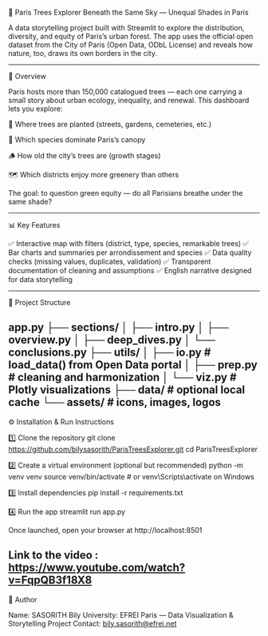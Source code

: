 🌳 Paris Trees Explorer
Beneath the Same Sky — Unequal Shades in Paris

A data storytelling project built with Streamlit to explore the distribution, diversity, and equity of Paris’s urban forest.
The app uses the official open dataset from the City of Paris (Open Data, ODbL License) and reveals how nature, too, draws its own borders in the city.

------------------------------------------------------------------------------------------------------------------------------------------------------------------------
🧭 Overview

Paris hosts more than 150,000 catalogued trees — each one carrying a small story about urban ecology, inequality, and renewal.
This dashboard lets you explore:

🌿 Where trees are planted (streets, gardens, cemeteries, etc.)

🌳 Which species dominate Paris’s canopy

🪵 How old the city’s trees are (growth stages)

🗺️ Which districts enjoy more greenery than others

The goal: to question green equity — do all Parisians breathe under the same shade?

------------------------------------------------------------------------------------------------------------------------------------------------------------------------
📊 Key Features

✅ Interactive map with filters (district, type, species, remarkable trees)
✅ Bar charts and summaries per arrondissement and species
✅ Data quality checks (missing values, duplicates, validation)
✅ Transparent documentation of cleaning and assumptions
✅ English narrative designed for data storytelling

------------------------------------------------------------------------------------------------------------------------------------------------------------------------
🧩 Project Structure

app.py
├── sections/
│   ├── intro.py
│   ├── overview.py
│   ├── deep_dives.py
│   └── conclusions.py
├── utils/
│   ├── io.py          # load_data() from Open Data portal
│   ├── prep.py        # cleaning and harmonization
│   └── viz.py         # Plotly visualizations
├── data/              # optional local cache
└── assets/            # icons, images, logos
------------------------------------------------------------------------------------------------------------------------------------------------------------------------
⚙️ Installation & Run Instructions

1️⃣ Clone the repository
git clone https://github.com/bilysasorith/ParisTreesExplorer.git
cd ParisTreesExplorer

2️⃣ Create a virtual environment (optional but recommended)
python -m venv venv
source venv/bin/activate   # or venv\Scripts\activate on Windows

3️⃣ Install dependencies
pip install -r requirements.txt

4️⃣ Run the app
streamlit run app.py

Once launched, open your browser at http://localhost:8501

Link to the video : https://www.youtube.com/watch?v=FqpQB3f18X8
------------------------------------------------------------------------------------------------------------------------------------------------------------------------
👤 Author

Name: SASORITH Bily
University: EFREI Paris — Data Visualization & Storytelling Project
Contact: bily.sasorith@efrei.net